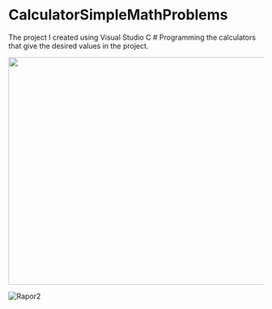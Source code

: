 # CalculatorSimpleMathProblems
The project I created using Visual Studio C #
Programming the calculators that give the desired values ​​in the project.

<img src="https://github.com/BerkkM/CalculatorSimpleMathProblems/assets/142253507/a443befb-5874-401e-bdba-72fb36edfbdf" width="750" height="450">

![Rapor2](https://github.com/BerkkM/CalculatorSimpleMathProblems/assets/142253507/87a2cb28-eb53-47f6-8c63-10f4cb4f80e8)
